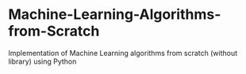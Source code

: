 # Machine-Learning-Algorithms-from-Scratch
Implementation of Machine Learning algorithms from scratch (without library) using Python
